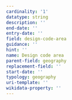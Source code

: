 ```yaml
---
cardinality: '1'
datatype: string
description: ''
end-date: ''
entry-date: ''
field: design-code-area
guidance: ''
hint: ''
name: Design code area
parent-field: geography
replacement-field: ''
start-date: ''
typology: geography
uri-template: ''
wikidata-property: ''
---
```

